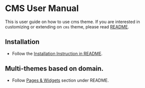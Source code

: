 # CMS User Manual


This is user guide on how to use cms theme.
If you are interested in customizing or extending on `cms` theme, please read [README](https://github.com/thruthesky/cms/).

## Installation

* Follow the [Installation Instruction in README](https://github.com/thruthesky/cms/#installation).

## Multi-themes based on domain.

* Follow [Pages & Widgets](https://github.com/thruthesky/cms/#pages--widgets) section under README.
